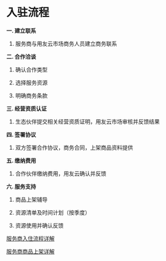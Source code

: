 # **入驻流程**

**一. 建立联系**

1. 服务商与用友云市场商务人员建立商务联系

**二. 合作洽谈**

1. 确认合作类型

2. 选择服务资源

3. 明确商务条款


**三. 经营资质认证**

1. 生态伙伴提交相关经营资质证明，用友云市场审核并反馈结果

**四. 签署协议**

1. 双方签署合作协议，商务合同，上架商品资料提供

**五. 缴纳费用**

1. 合作伙伴缴纳费用，用友云确认并反馈

**六. 服务支持**

1. 商品上架辅导

2. 资源清单及时间计划（按季度）

3. 资源使用并确认反馈



[服务商入住流程详解](/articles/yycloud/4-/ruzhuliucheng.md)

[服务商商品上架详解](/articles/yycloud/4-/shangjialiucheng.md)

